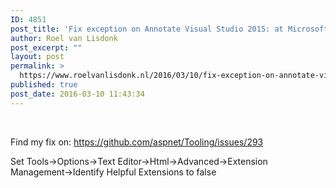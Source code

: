 ```yaml
---
ID: 4851
post_title: 'Fix exception on Annotate Visual Studio 2015: at Microsoft.VisualStudio.Html.Package.Extensions.ExtensionsManager.OnTextViewCreated'
author: Roel van Lisdonk
post_excerpt: ""
layout: post
permalink: >
  https://www.roelvanlisdonk.nl/2016/03/10/fix-exception-on-annotate-visual-studio-2015-at-microsoft-visualstudio-html-package-extensions-extensionsmanager-ontextviewcreated/
published: true
post_date: 2016-03-10 11:43:34
---
```

<p>&nbsp;</p> <p>Find my fix on: <a title="https://github.com/aspnet/Tooling/issues/293" href="https://github.com/aspnet/Tooling/issues/293">https://github.com/aspnet/Tooling/issues/293</a></p> <p>Set Tools-&gt;Options-&gt;Text Editor-&gt;Html-&gt;Advanced-&gt;Extension Management-&gt;Identify Helpful Extensions to false</p>